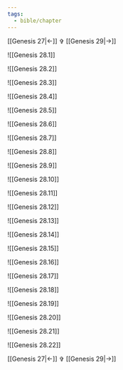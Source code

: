 ```yaml
---
tags:
  - bible/chapter
---
```


[[Genesis 27|<-]] ✞ [[Genesis 29|->]]

![[Genesis 28.1]]

![[Genesis 28.2]]

![[Genesis 28.3]]

![[Genesis 28.4]]

![[Genesis 28.5]]

![[Genesis 28.6]]

![[Genesis 28.7]]

![[Genesis 28.8]]

![[Genesis 28.9]]

![[Genesis 28.10]]

![[Genesis 28.11]]

![[Genesis 28.12]]

![[Genesis 28.13]]

![[Genesis 28.14]]

![[Genesis 28.15]]

![[Genesis 28.16]]

![[Genesis 28.17]]

![[Genesis 28.18]]

![[Genesis 28.19]]

![[Genesis 28.20]]

![[Genesis 28.21]]

![[Genesis 28.22]]

[[Genesis 27|<-]] ✞ [[Genesis 29|->]]
